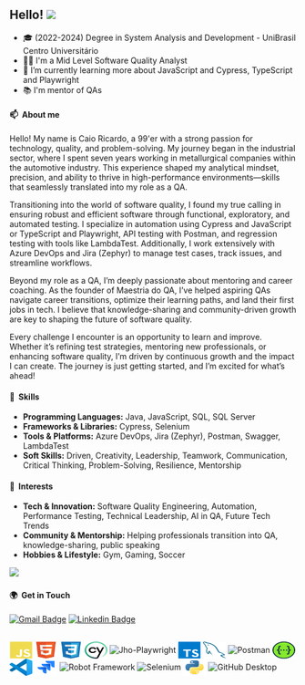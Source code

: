 ## Hello!  <img src="./assets/waving-hand.gif" width="29px">

- 🎓 (2022-2024) Degree in System Analysis and Development - UniBrasil Centro Universitário
- 👨‍💻 I'm a Mid Level Software Quality Analyst
- 🔧 I’m currently learning more about JavaScript and Cypress, TypeScript and Playwright
- 📚 I'm mentor of QAs

#### 📫 &nbsp;About me

Hello! My name is Caio Ricardo, a 99'er with a strong passion for technology, quality, and problem-solving. My journey began in the industrial sector, where I spent seven years working in metallurgical companies within the automotive industry. This experience shaped my analytical mindset, precision, and ability to thrive in high-performance environments—skills that seamlessly translated into my role as a QA.

Transitioning into the world of software quality, I found my true calling in ensuring robust and efficient software through functional, exploratory, and automated testing. I specialize in automation using Cypress and JavaScript or TypeScript and Playwright, API testing with Postman, and regression testing with tools like LambdaTest. Additionally, I work extensively with Azure DevOps and Jira (Zephyr) to manage test cases, track issues, and streamline workflows.

Beyond my role as a QA, I’m deeply passionate about mentoring and career coaching. As the founder of Maestria do QA, I’ve helped aspiring QAs navigate career transitions, optimize their learning paths, and land their first jobs in tech. I believe that knowledge-sharing and community-driven growth are key to shaping the future of software quality.

Every challenge I encounter is an opportunity to learn and improve. Whether it’s refining test strategies, mentoring new professionals, or enhancing software quality, I’m driven by continuous growth and the impact I can create. The journey is just getting started, and I’m excited for what’s ahead!

#### 🧠 &nbsp;Skills

- **Programming Languages:** Java, JavaScript, SQL, SQL Server
- **Frameworks & Libraries:** Cypress, Selenium
- **Tools & Platforms:** Azure DevOps, Jira (Zephyr), Postman, Swagger, LambdaTest
- **Soft Skills:** Driven, Creativity, Leadership, Teamwork, Communication, Critical Thinking, Problem-Solving, Resilience, Mentorship

#### 📒 &nbsp;Interests

- **Tech & Innovation:** Software Quality Engineering, Automation, Performance Testing, Technical Leadership, AI in QA, Future Tech Trends
- **Community & Mentorship:** Helping professionals transition into QA, knowledge-sharing, public speaking
- **Hobbies & Lifestyle:** Gym, Gaming, Soccer

<div> 
    <a href="https://github.com/caiorops">
      <img src="https://github-readme-stats.vercel.app/api?username=caiorops&show_icons=true&theme=dark" />
    </a>
</div>

#### 🌍 &nbsp;Get in Touch

[![Gmail Badge](https://img.shields.io/badge/-Gmail-c14438?style=flat-square&logo=Gmail&logoColor=white&link=mailto:caio.rops99@gmail.com)](mailto:caio.rops99@gmail.com)
[![Linkedin Badge](https://img.shields.io/badge/-LinkedIn-blue?style=flat-square&logo=Linkedin&logoColor=white&link=https://www.linkedin.com/in/caio-ricardo/)](https://www.linkedin.com/in/caio-ricardo/)

<div style="display: inline_block"><br>
  <img align="center" alt="Jho-Js" height="30" width="40" src="https://raw.githubusercontent.com/devicons/devicon/master/icons/javascript/javascript-plain.svg">    
  <img align="center" alt="Jho-HTML" height="30" width="40" src="https://raw.githubusercontent.com/devicons/devicon/master/icons/html5/html5-original.svg">
  <img align="center" alt="Jho-CSS" height="30" width="40" src="https://raw.githubusercontent.com/devicons/devicon/master/icons/css3/css3-original.svg">
  <img align="center" alt="Jho-Cypress" height="30" width="40" src="https://raw.githubusercontent.com/devicons/devicon/master/icons/cypressio/cypressio-original.svg">  
  <img align="center" alt="Jho-Playwright" height="30" width="40" src="https://playwright.dev/img/playwright-logo.svg">
  <img align="center" alt="Jho-TypeScript" height="30" width="40" src="https://raw.githubusercontent.com/devicons/devicon/master/icons/typescript/typescript-original.svg">
  <img align="center" alt="SQL" height="30" width="40" src="https://raw.githubusercontent.com/devicons/devicon/master/icons/mysql/mysql-original.svg">
  <img align="center" alt="Postman" height="30" width="40" src="https://www.svgrepo.com/show/354202/postman-icon.svg">
  <img align="center" alt="Swagger" height="30" width="40" src="https://raw.githubusercontent.com/devicons/devicon/master/icons/swagger/swagger-original.svg">
  <img align="center" alt="VS Code" height="30" width="40" src="https://raw.githubusercontent.com/devicons/devicon/master/icons/vscode/vscode-original.svg">
  <img align="center" alt="Jira" height="30" width="40" src="https://raw.githubusercontent.com/devicons/devicon/master/icons/jira/jira-original.svg">
  <img align="center" alt="Robot Framework" height="30" width="40" src="https://cdn.jsdelivr.net/gh/devicons/devicon/icons/robotframework/robotframework-original.svg">
  <img align="center" alt="Selenium" height="30" width="40" src="https://upload.wikimedia.org/wikipedia/commons/d/d5/Selenium_Logo.png">
  <img align="center" alt="Python" height="30" width="40" src="https://raw.githubusercontent.com/devicons/devicon/master/icons/python/python-original.svg">
  <img align="center" alt="GitHub Desktop" height="30" width="40" src="https://desktop.github.com/images/desktop-icon.svg">
  
</div>
